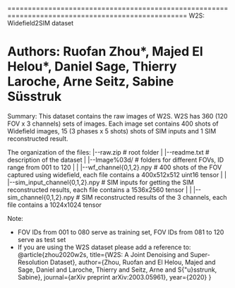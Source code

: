==================================================================================================
W2S: Widefield2SIM dataset

Authors: Ruofan Zhou*, Majed El Helou*, Daniel Sage, Thierry Laroche, Arne Seitz, Sabine Süsstruk
==================================================================================================

Summary:
This dataset contains the raw images of W2S. W2S has 360 (120 FOV x 3 channels) sets of images. Each image set contains 400 shots of Widefield images, 15 (3 phases x 5 shots) shots of SIM inputs and 1 SIM reconstructed result.

The organization of the files:
|--raw.zip                           # root folder
| |--readme.txt                      # description of the dataset
| |--Image%03d/                      # folders for different FOVs, ID range from 001 to 120
| | |--wf_channel{0,1,2}.npy         # 400 shots of the FOV captured using widefield, each file contains a 400x512x512 uint16 tensor
| | |--sim_input_channel{0,1,2}.npy  # SIM inputs for getting the SIM reconstructed results, each file contains a 1536x2560 tensor
| | |--sim_channel{0,1,2}.npy        # SIM reconstructed results of the 3 channels, each file contains a 1024x1024 tensor

Note:
- FOV IDs from 001 to 080 serve as training set, FOV IDs from 081 to 120 serve as test set
- If you are using the W2S dataset please add a reference to:
@article{zhou2020w2s,
  title={W2S: A Joint Denoising and Super-Resolution Dataset},
  author={Zhou, Ruofan and El Helou, Majed and Sage, Daniel and Laroche, Thierry and Seitz, Arne and S{\"u}sstrunk, Sabine},
  journal={arXiv preprint arXiv:2003.05961},
  year={2020}
}
